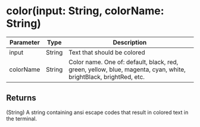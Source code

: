 # color(input: String, colorName: String)

| Parameter | Type   | Description                                                                                                      |
| --------- | ------ | ---------------------------------------------------------------------------------------------------------------- |
| input     | String | Text that should be colored                                                                                      |
| colorName | String | Color name. One of: default, black, red, green, yellow, blue, magenta, cyan, white, brightBlack, brightRed, etc. |

## Returns

(String) A string containing ansi escape codes that result in colored text in the terminal.

